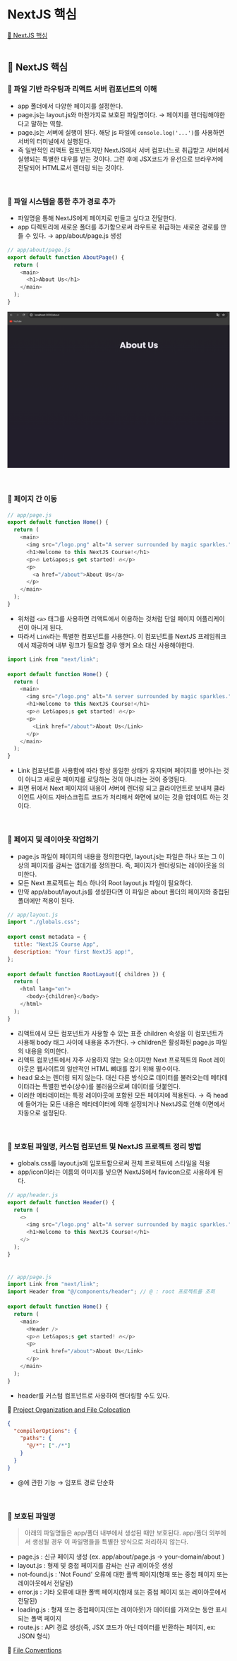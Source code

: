 # NextJS 핵심

[📌 NextJS 핵심](#-nextjs-핵심)<br>
<br>

## 📌 NextJS 핵심

### 📖 파일 기반 라우팅과 리액트 서버 컴포넌트의 이해

- app 폴더에서 다양한 페이지를 설정한다.
- page.js는 layout.js와 마찬가지로 보호된 파일명이다. &rarr; 페이지를 렌더링해야한다고 말하는 역할.
- page.js는 서버에 실행이 된다. 해당 js 파일에 `console.log('...')`를 사용하면 서버의 터미널에서 실행된다.
- 즉 일반적인 리액트 컴포넌트지만 NextJS에서 서버 컴포너느로 취급받고 서버에서 실행되는 특별한 대우를 받는 것이다. 그런 후에 JSX코드가 유선으로 브라우저에 전달되어 HTML로서 렌더링 되는 것이다.

<br>

### 📖 파일 시스템을 통한 추가 경로 추가

- 파일명을 통해 NextJS에게 페이지로 만들고 싶다고 전달한다.
- app 디렉토리에 새로운 폴더를 추가함으로써 라우트로 취급하는 새로운 경로를 만들 수 있다. &rarr; app/about/page.js 생성

```js
// app/about/page.js
export default function AboutPage() {
  return (
    <main>
      <h1>About Us</h1>
    </main>
  );
}
```

![](./image/about.png)

<br>

### 📖 페이지 간 이동

```js
// app/page.js
export default function Home() {
  return (
    <main>
      <img src="/logo.png" alt="A server surrounded by magic sparkles." />
      <h1>Welcome to this NextJS Course!</h1>
      <p>🔥 Let&apos;s get started! 🔥</p>
      <p>
        <a href="/about">About Us</a>
      </p>
    </main>
  );
}
```

- 위처럼 `<a>` 태그를 사용하면 리액트에서 이용하는 것처럼 단일 페이지 어플리케이션이 아니게 된다.
- 따라서 `Link`라는 특별한 컴포넌트를 사용한다. 이 컴포넌트를 NextJS 프레임워크에서 제공하며 내부 링크가 필요할 경우 앵커 요소 대신 사용해야한다.

```js
import Link from "next/link";

export default function Home() {
  return (
    <main>
      <img src="/logo.png" alt="A server surrounded by magic sparkles." />
      <h1>Welcome to this NextJS Course!</h1>
      <p>🔥 Let&apos;s get started! 🔥</p>
      <p>
        <Link href="/about">About Us</Link>
      </p>
    </main>
  );
}
```

- Link 컴포넌트를 사용함에 따라 항상 동일한 상태가 유지되며 페이지를 벗어나는 것이 아니고 새로운 페이지를 로딩하는 것이 아니라는 것이 증명된다.
- 화면 뒤에서 Next 페이지의 내용이 서버에 렌더링 되고 클라이언트로 보내져 클라이언트 사이드 자바스크립트 코드가 처리해서 화면에 보이는 것을 업데이트 하는 것이다.

<br>

### 📖 페이지 및 레이아웃 작업하기

- page.js 파일이 페이지의 내용을 정의한다면, layout.js는 파일은 하나 또는 그 이상의 페이지를 감싸는 껍데기를 정의한다. 즉, 페이지가 렌더링되는 레이아웃을 의미한다.
- 모든 Next 프로젝트는 최소 하나의 Root layout.js 파일이 필요하다.
- 만약 app/about/layout.js를 생성한다면 이 파일은 about 폴더의 페이지와 중첩된 폴더에만 적용이 된다.

```js
// app/layout.js
import "./globals.css";

export const metadata = {
  title: "NextJS Course App",
  description: "Your first NextJS app!",
};

export default function RootLayout({ children }) {
  return (
    <html lang="en">
      <body>{children}</body>
    </html>
  );
}
```

- 리액트에서 모든 컴포넌트가 사용할 수 있는 표준 children 속성을 이 컴포넌트가 사용해 body 태그 사이에 내용을 추가한다. &rarr; children은 활성화된 page.js 파일의 내용을 의미한다.
- 리액트 컴포넌트에서 자주 사용하지 않는 요소이지만 Next 프로젝트의 Root 레이아웃은 웹사이트의 일반적인 HTML 뼈대를 잡기 위해 필수이다.
- head 요소는 렌더링 되지 않는다. 대신 다른 방식으로 데이터를 불러오는데 메타데이터라는 특별한 변수(상수)를 불러옴으로써 데이터를 덧붙인다.
- 이러한 메타데이터는 특정 레이아웃에 포함된 모든 페이지에 적용된다. &rarr; 즉 head에 들어가는 모든 내용은 메타데이터에 의해 설정되거나 NextJS로 인해 이면에서 자동으로 설정된다.

<br>

### 📖 보호된 파일명, 커스텀 컴포넌트 및 NextJS 프로젝트 정리 방법

- globals.css를 layout.js에 임포트함으로써 전체 프로젝트에 스타일을 적용
- app/icon이라는 이름의 이미지를 넣으면 NextJS에서 favicon으로 사용하게 된다.

```js
// app/header.js
export default function Header() {
  return (
    <>
      <img src="/logo.png" alt="A server surrounded by magic sparkles." />
      <h1>Welcome to this NextJS Course!</h1>
    </>
  );
}


// app/page.js
import Link from "next/link";
import Header from "@/components/header"; // @ : root 프로젝트를 조회

export default function Home() {
  return (
    <main>
      <Header />
      <p>🔥 Let&apos;s get started! 🔥</p>
      <p>
        <Link href="/about">About Us</Link>
      </p>
    </main>
  );
}
```

- header를 커스텀 컴포넌트로 사용하여 렌더링할 수도 있다.

🔗 [Project Organization and File Colocation](https://nextjs.org/docs/app/building-your-application/routing/colocation)

```json
{
  "compilerOptions": {
    "paths": {
      "@/*": ["./*"]
    }
  }
}
```

- @에 관한 기능 &rarr; 임포트 경로 단순화

<br>

### 📖 보호된 파일명

> 아래의 파일명들은 app/폴더 내부에서 생성된 때만 보호된다. app/폴더 외부에서 생성될 경우 이 파일명들을 특별한 방식으로 처리하지 않는다.

- page.js : 신규 페이지 생성 (ex. app/about/page.js &rarr; your-domain/about )
- layout.js : 형제 및 중첩 페이지를 감싸는 신규 레이아웃 생성
- not-found.js : 'Not Found' 오류에 대한 폴백 페이지(형재 또는 중첩 페이지 또는 레이아웃에서 전달된)
- error.js : 기타 오류에 대한 폴백 페이지(형재 또는 중첩 페이지 또는 레이아웃에서 전달된)
- loading.js : 형제 또는 중첩페이지(또는 레이아웃)가 데이터를 가져오는 동안 표시되는 폴백 페이지
- route.js : API 경로 생성(즉, JSX 코드가 아닌 데이터를 반환하는 페이지, ex: JSON 형식)

🔗 [File Conventions](https://nextjs.org/docs/app/api-reference/file-conventions)
